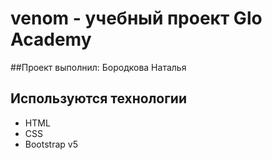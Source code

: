# venom - учебный проект Glo Academy
##Проект выполнил: Бородкова Наталья

## Используются технологии
- HTML
- CSS
- Bootstrap v5
